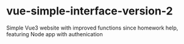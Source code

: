 # vue-simple-interface-version-2
Simple Vue3 website with improved functions since homework help, featuring Node app with authenication
